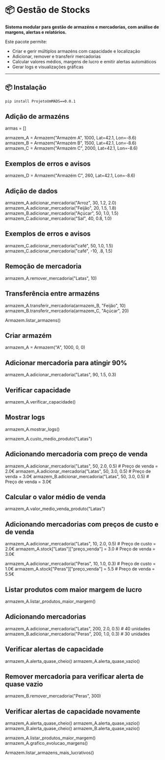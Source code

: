 # 📦 Gestão de Stocks

**Sistema modular para gestão de armazéns e mercadorias, com análise de margens, alertas e relatórios.**

Este pacote permite:
- Criar e gerir múltiplos armazéns com capacidade e localização
- Adicionar, remover e transferir mercadorias
- Calcular valores médios, margens de lucro e emitir alertas automáticos
- Gerar logs e visualizações gráficas

---

## 📦 Instalação

```bash
pip install ProjetoUmMADS==0.0.1
```

## Adição de armazéns
armas =  []

armazem_A = Armazem("Armazém A", 1000, Lat=42.1, Lon=-8.6)
armazem_B = Armazem("Armazém B", 1500, Lat=42.1, Lon=-8.6)
armazem_C = Armazem("Armazém C", 2000, Lat=42.1, Lon=-8.6)

## Exemplos de erros e avisos
armazem_D = Armazem("Armazém C", 260, Lat=42.1, Lon=-8.6)

## Adição de dados
armazem_A.adicionar_mercadoria("Arroz", 30, 1.2, 2.0)
armazem_A.adicionar_mercadoria("Feijão", 20, 1.5, 1.8)
armazem_B.adicionar_mercadoria("Açúcar", 50, 1.0, 1.5)
armazem_C.adicionar_mercadoria("Sal", 40, 0.8, 1.0)

## Exemplos de erros e avisos
armazem_C.adicionar_mercadoria("café", 50, 1.0, 1.5)
armazem_C.adicionar_mercadoria("café", -10, .8, 1.5)

## Remoção de mercadoria
armazem_A.remover_mercadoria("Latas", 10)

## Transferência entre armazéns
armazem_A.transferir_mercadoria(armazem_B, "Feijão", 10)
armazem_B.transferir_mercadoria(armazem_C, "Açúcar", 20)

Armazem.listar_armazens()

## Criar armazém
armazem_A = Armazem("A", 1000, 0, 0)

## Adicionar mercadoria para atingir 90%
armazem_A.adicionar_mercadoria("Latas", 90, 1.5, 0.3)

## Verificar capacidade
armazem_A.verificar_capacidade()

## Mostrar logs
armazem_A.mostrar_logs()

armazem_A.custo_medio_produto("Latas")

## Adicionando mercadoria com preço de venda
armazem_A.adicionar_mercadoria("Latas", 50, 2.0, 0.5)  # Preço de venda = 2.0€
armazem_A.adicionar_mercadoria("Latas", 50, 3.0, 0.5)  # Preço de venda = 3.0€
armazem_B.adicionar_mercadoria("Latas", 50, 3.0, 0.5)  # Preço de venda = 3.0€

## Calcular o valor médio de venda
armazem_A.valor_medio_venda_produto("Latas")

## Adicionando mercadorias com preços de custo e de venda
armazem_A.adicionar_mercadoria("Latas", 10, 2.0, 0.5)  # Preço de custo = 2.0€
armazem_A.stock["Latas"]["preço_venda"] = 3.0  # Preço de venda = 3.0€

armazem_A.adicionar_mercadoria("Peras", 10, 1.0, 0.3)  # Preço de custo = 1.0€
armazem_A.stock["Peras"]["preço_venda"] = 5.5  # Preço de venda = 5.5€

## Listar produtos com maior margem de lucro
armazem_A.listar_produtos_maior_margem()

## Adicionando mercadorias
armazem_A.adicionar_mercadoria("Latas", 200, 2.0, 0.5)  # 40 unidades
armazem_B.adicionar_mercadoria("Peras", 200, 1.0, 0.3)  # 30 unidades

## Verificar alertas de capacidade
armazem_A.alerta_quase_cheio()
armazem_A.alerta_quase_vazio()

## Remover mercadoria para verificar alerta de quase vazio
armazem_B.remover_mercadoria("Peras", 300)

## Verificar alertas de capacidade novamente
armazem_A.alerta_quase_cheio()
armazem_A.alerta_quase_vazio()
armazem_B.alerta_quase_cheio()
armazem_B.alerta_quase_vazio()

armazem_A.listar_produtos_maior_margem()
armazem_A.grafico_evolucao_margens()

Armazem.listar_armazens_mais_lucrativos()